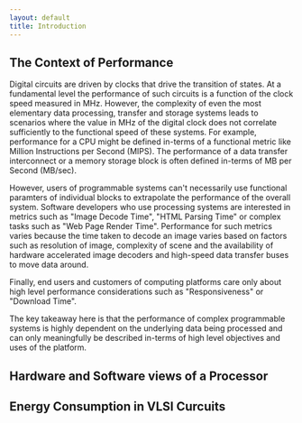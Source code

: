 ```yaml
---
layout: default
title: Introduction
---
```


## The Context of Performance

Digital circuits are driven by clocks that drive the transition of states. At a fundamental level the performance of such circuits is a function of the clock speed measured in MHz. However, the complexity of even the most elementary data processing, transfer and storage systems leads to scenarios where the value in MHz of the digital clock does not correlate sufficiently to the functional speed of these systems. For example, performance for a CPU might be defined in-terms of a functional metric like Million Instructions per Second (MIPS). The performance of a data transfer interconnect or a memory storage block is often defined in-terms of MB per Second (MB/sec).

However, users of programmable systems can't necessarily use functional paramters of individual blocks to extrapolate the performance of the overall system. Software developers who use processing systems are interested in metrics such as "Image Decode Time", "HTML Parsing Time" or complex tasks such as "Web Page Render Time". Performance for such metrics varies because the time taken to decode an image varies based on factors such as resolution of image, complexity of scene and the availability of hardware accelerated image decoders and high-speed data transfer buses to move data around.

Finally, end users and customers of computing platforms care only about high level performance considerations such as "Responsiveness" or "Download Time".

The key takeaway here is that the performance of complex programmable systems is highly dependent on the underlying data being processed and can only meaningfully be described in-terms of high level objectives and uses of the platform.

## Hardware and Software views of a Processor

## Energy Consumption in VLSI Curcuits
